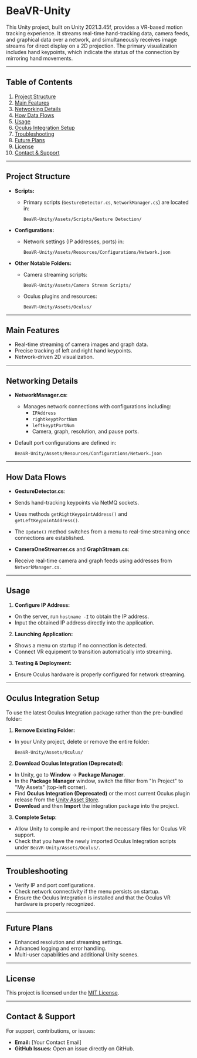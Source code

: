 # BeaVR-Unity

This Unity project, built on Unity 2021.3.45f, provides a VR-based motion tracking experience. It streams real-time hand-tracking data, camera feeds, and graphical data over a network, and simultaneously receives image streams for direct display on a 2D projection. The primary visualization includes hand keypoints, which indicate the status of the connection by mirroring hand movements.

---
## Table of Contents

1. [Project Structure](#project-structure)
2. [Main Features](#main-features)
3. [Networking Details](#networking-details)
4. [How Data Flows](#how-data-flows)
5. [Usage](#usage)
6. [Oculus Integration Setup](#oculus-integration-setup)
7. [Troubleshooting](#troubleshooting)
8. [Future Plans](#future-plans)
9. [License](#license)
10. [Contact & Support](#contact--support)

---

## Project Structure

- **Scripts:**
  - Primary scripts (`GestureDetector.cs`, `NetworkManager.cs`) are located in:
    ```
    BeaVR-Unity/Assets/Scripts/Gesture Detection/
    ```

- **Configurations:**
  - Network settings (IP addresses, ports) in:
    ```
    BeaVR-Unity/Assets/Resources/Configurations/Network.json
    ```

- **Other Notable Folders:**
  - Camera streaming scripts:
    ```
    BeaVR-Unity/Assets/Camera Stream Scripts/
    ```
  - Oculus plugins and resources:
    ```
    BeaVR-Unity/Assets/Oculus/
    ```

---

## Main Features

- Real-time streaming of camera images and graph data.
- Precise tracking of left and right hand keypoints.
- Network-driven 2D visualization.

---

## Networking Details

- **NetworkManager.cs**:
  - Manages network connections with configurations including:
    - `IPAddress`
    - `rightkeyptPortNum`
    - `leftkeyptPortNum`
    - Camera, graph, resolution, and pause ports.

- Default port configurations are defined in:

    ```
    BeaVR-Unity/Assets/Resources/Configurations/Network.json
    ```


---

## How Data Flows

- **GestureDetector.cs**:
- Sends hand-tracking keypoints via NetMQ sockets.
- Uses methods `getRightKeypointAddress()` and `getLeftKeypointAddress()`.
- The `Update()` method switches from a menu to real-time streaming once connections are established.

- **CameraOneStreamer.cs** and **GraphStream.cs**:
- Receive real-time camera and graph feeds using addresses from `NetworkManager.cs`.

---

## Usage

1. **Configure IP Address:**
 - On the server, run `hostname -I` to obtain the IP address.
 - Input the obtained IP address directly into the application.

2. **Launching Application:**
 - Shows a menu on startup if no connection is detected.
 - Connect VR equipment to transition automatically into streaming.

3. **Testing & Deployment:**
 - Ensure Oculus hardware is properly configured for network streaming.

---

## Oculus Integration Setup

To use the latest Oculus Integration package rather than the pre-bundled folder:

1. **Remove Existing Folder:**
 - In your Unity project, delete or remove the entire folder:
   ```
   BeaVR-Unity/Assets/Oculus/
   ```

2. **Download Oculus Integration (Deprecated)**:
 - In Unity, go to **Window** → **Package Manager**.
 - In the **Package Manager** window, switch the filter from "In Project" to "My Assets" (top-left corner).
 - Find **Oculus Integration (Deprecated)** or the most current Oculus plugin release from the [Unity Asset Store](https://assetstore.unity.com/packages/tools/integration/oculus-integration-deprecated-82022).
 - **Download** and then **Import** the integration package into the project.

3. **Complete Setup**:
 - Allow Unity to compile and re-import the necessary files for Oculus VR support.
 - Check that you have the newly imported Oculus Integration scripts under `BeaVR-Unity/Assets/Oculus/`.

---

## Troubleshooting

- Verify IP and port configurations.
- Check network connectivity if the menu persists on startup.
- Ensure the Oculus Integration is installed and that the Oculus VR hardware is properly recognized.

---

## Future Plans

- Enhanced resolution and streaming settings.
- Advanced logging and error handling.
- Multi-user capabilities and additional Unity scenes.

---

## License

This project is licensed under the [MIT License](LICENSE).

---

## Contact & Support

For support, contributions, or issues:
- **Email:** [Your Contact Email]
- **GitHub Issues:** Open an issue directly on GitHub.
